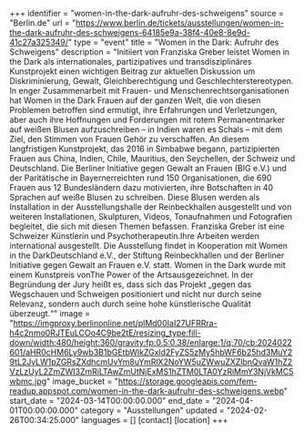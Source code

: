 +++
identifier = "women-in-the-dark-aufruhr-des-schweigens"
source = "Berlin.de"
url = "https://www.berlin.de/tickets/ausstellungen/women-in-the-dark-aufruhr-des-schweigens-64185e9a-38f4-40e8-8e9d-41c27a325349/"
type = "event"
title = "Women in the Dark: Aufruhr des Schweigens"
description = "Initiiert von Franziska Greber leistet Women in the Dark als internationales, partizipatives und transdisziplinäres Kunstprojekt einen wichtigen Beitrag zur aktuellen Diskussion um Diskriminierung, Gewalt, Gleichberechtigung und Geschlechterstereotypen.
In enger Zusammenarbeit mit Frauen- und Menschenrechtsorganisationen hat Women in the Dark Frauen auf der ganzen Welt, die von diesen Problemen betroffen sind ermutigt, ihre Erfahrungen und Verletzungen, aber auch ihre Hoffnungen und Forderungen mit rotem Permanentmarker auf weißen Blusen aufzuschreiben – in Indien waren es Schals – mit dem Ziel, den Stimmen von Frauen Gehör zu verschaffen. An diesem langfristigen Kunstprojekt, das 2016 in Simbabwe begann, partizipierten Frauen aus China, Indien, Chile, Mauritius, den Seychellen, der Schweiz und Deutschland.
Die Berliner Initiative gegen Gewalt an Frauen (BIG e.V.) und der Paritätische in Bayernerreichten rund 150 Organisationen, die 690 Frauen aus 12 Bundesländern dazu motivierten, ihre Botschaften in 40 Sprachen auf weiße Blusen zu schreiben.
Diese Blusen werden als Installation in der Ausstellungshalle der Reinbeckhallen ausgestellt und von weiteren Installationen, Skulpturen, Videos, Tonaufnahmen und Fotografien begleitet, die sich mit diesen Themen befassen.
Franziska Greber ist eine Schweizer Künstlerin und Psychotherapeutin.Ihre Arbeiten werden international ausgestellt.
Die Ausstellung findet in Kooperation mit Women in the DarkDeutschland e.V., der Stiftung Reinbeckhallen und der Berliner Initiative gegen Gewalt an Frauen e.V. statt.
Women in the Dark wurde mit einem Kunstpreis vonThe Power of the Artsausgezeichnet. In der Begründung der Jury heißt es, dass sich das Projekt „gegen das Wegschauen und Schweigen positioniert und nicht nur durch seine Relevanz, sondern auch durch seine hohe künstlerische Qualität überzeugt.“"
image = "https://imgproxy.berlinonline.net/plMd00IaI27UFRRra-h4c2nmo0RJTEuLCOo4C9be2tE/resizing_type:fill-down/width:480/height:360/gravity:fp:0.5:0.38/enlarge:1/q:70/cb:2024022601/aHR0cHM6Ly9wb3B1bGEtbWlkZGxld2FyZS5zMy5hbWF6b25hd3MuY29tL2JvLW1pZGRsZXdhcmUvYm8uYmRlX2NoYW5uZWwuZXZlbnQvaW1hZ2VzLzUyL2ZmZWI3ZmRiLTAwZmUtNjExMS1hZTM0LTA0YzRiMmY3NjVkMC5wbmc.jpg"
image_bucket = "https://storage.googleapis.com/fem-readup.appspot.com/women-in-the-dark-aufruhr-des-schweigens.webp"
start_date = "2024-03-14T00:00:00.000"
end_date = "2024-04-01T00:00:00.000"
category = "Ausstellungen"
updated = "2024-02-26T00:34:25.000"
languages = []
[contact]
[location]
+++